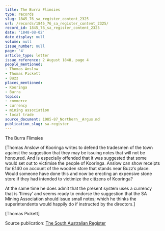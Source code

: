 ```yaml
---
title: The Burra Flimsies
type: records
slug: 1845_76_sa_register_content_2325
url: /records/1845_76_sa_register_content_2325/
record_id: 1845_76_sa_register_content_2325
date: '1848-08-02'
date_display: null
volume: null
issue_number: null
page: '4'
article_type: letter
issue_reference: 2 August 1848, page 4
people_mentioned:
- Thomas Anslow
- Thomas Pickett
- Buzz
places_mentioned:
- Kooringa
- Burra
topics:
- commerce
- currency
- mining association
- local trade
source_document: 1985-87_Northern__Argus.md
publication_slug: sa-register
---
```


The Burra Flimsies

[Thomas Anslow of Kooringa writes to defend the tradesmen of the town against the suggestion that they may be issuing notes that will not be honoured. And is especially offended that it was suggested that some would set out to victimise the people of Kooringa.  Anslow can show receipts for £140 on account of the wooden store that stands near Buzz’s place.  Would someone have done this and now be erecting an expensive stone store if they had intended to victimize the citizens of Kooringa?

At the same time he does admit that the present system uses a currency that is ‘flimsy’ and seems ready to endorse the suggestion that the SA Mining Association should issue small notes; which he thinks the superintendents would happily do if instructed by the directors.]

[Thomas Pickett]

Source publication: [The South Australian Register](/publications/sa-register/)
